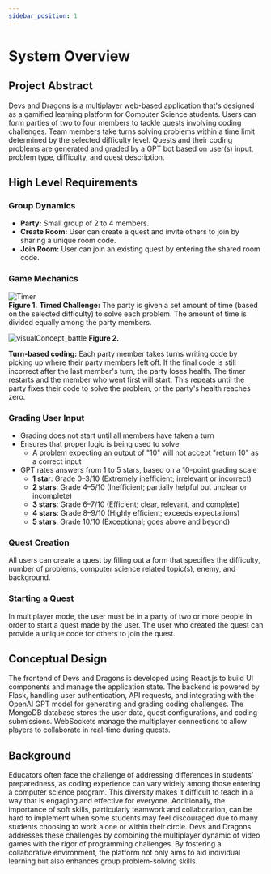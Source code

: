 ```yaml
---
sidebar_position: 1
---
```


# System Overview

## Project Abstract

Devs and Dragons is a multiplayer web-based application that's designed as a gamified learning platform for Computer Science students. Users can form parties of two to four members to tackle quests involving coding challenges. Team members take turns solving problems within a time limit determined by the selected difficulty level. Quests and their coding problems are generated and graded by a GPT bot based on user(s) input, problem type, difficulty, and quest description.


## High Level Requirements

### Group Dynamics
- **Party:** Small group of 2 to 4 members.
- **Create Room:**  User can create a quest and invite others to join by sharing a unique room code.
- **Join Room:**  User can join an existing quest by entering the shared room code.

### Game Mechanics
![Timer](https://github.com/user-attachments/assets/ab9dd4d5-2544-461d-a894-28ed702d74bf)             
**Figure 1.**
**Timed Challenge:** The party is given a set amount of time (based on the selected difficulty) to solve each problem. The amount of time is divided equally among the party members.

![visualConcept_battle](https://github.com/user-attachments/assets/e323bf35-b6bb-4b4e-91dd-a4346f2886f7)
**Figure 2.**

**Turn-based coding:** Each party member takes turns writing code by picking up where their party members left off. If the final code is still incorrect after the last member's turn, the party loses health. The timer restarts and the member who went first will start. This repeats until the party fixes their code to solve the problem, or the party's health reaches zero.

### Grading User Input
- Grading does not start until all members have taken a turn
- Ensures that proper logic is being used to solve
  - A problem expecting an output of "10" will not accept "return 10" as a correct input
- GPT rates answers from 1 to 5 stars, based on a 10-point grading scale
  - **1 star**: Grade 0–3/10 (Extremely inefficient; irrelevant or incorrect)
  - **2 stars**: Grade 4–5/10 (Inefficient; partially helpful but unclear or incomplete)
  - **3 stars**: Grade 6–7/10 (Efficient; clear, relevant, and complete)
  - **4 stars**: Grade 8–9/10 (Highly efficient; exceeds expectations)
  - **5 stars**: Grade 10/10 (Exceptional; goes above and beyond)

### Quest Creation
All users can create a quest by filling out a form that specifies the difficulty, number of problems, computer science related topic(s), enemy, and background.

### Starting a Quest
In multiplayer mode, the user must be in a party of two or more people in order to start a quest made by the user. The user who created the quest can provide a unique code for others to join the quest.

## Conceptual Design
The frontend of Devs and Dragons is developed using React.js to build UI components and manage the application state. The backend is powered by Flask, handling user authentication, API requests, and integrating with the OpenAI GPT model for generating and grading coding challenges. The MongoDB database stores the user data, quest configurations, and coding submissions. WebSockets manage the multiplayer connections to allow players to collaborate in real-time during quests. 

## Background
Educators often face the challenge of addressing differences in students’ preparedness, as coding experience can vary widely among those entering a computer science program. This diversity makes it difficult to teach in a way that is engaging and effective for everyone. Additionally, the importance of soft skills, particularly teamwork and collaboration, can be hard to implement when some students may feel discouraged due to many students choosing to work alone or within their circle. Devs and Dragons addresses these challenges by combining the multiplayer dynamic of video games with the rigor of programming challenges. By fostering a collaborative environment, the platform not only aims to aid individual learning but also enhances group problem-solving skills.